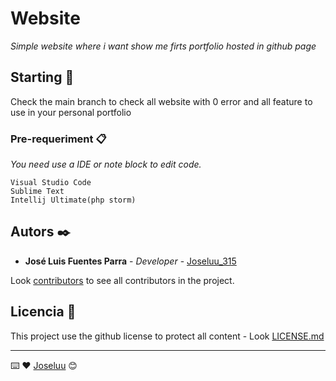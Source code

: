 # Website
_Simple website where i want show me firts portfolio hosted in github page_

## Starting 🚀

Check the main branch to check all website with 0 error and all feature to use in your personal portfolio


### Pre-requeriment 📋

_You need use a IDE or note block to edit code._

```
Visual Studio Code
Sublime Text
Intellij Ultimate(php storm)
```

## Autors ✒️

* **José Luis Fuentes Parra** - *Developer* - [Joseluu_315](https://github.com/Joseluu315)

Look [contributors](https://github.com/your/project/contributors) to see all contributors in the project.

## Licencia 📄

This project use the github license to protect all content - Look [LICENSE.md](LICENSE.md) 

---
⌨️ ❤️  [Joseluu](https://github.com/Joseluu315) 😊
